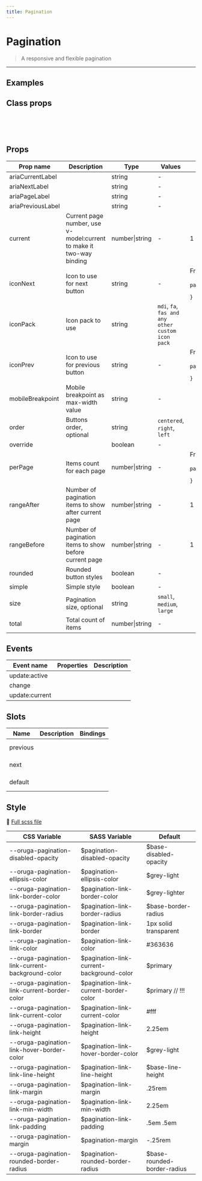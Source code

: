 ```yaml
---
title: Pagination
---
```


# Pagination

> A responsive and flexible pagination

---

## Examples

 <example-pagination />

## Class props

<br />

<inspector-pagination-viewer />

<br />
<br />

## Props

| Prop name         | Description                                                         | Type           | Values                                            | Default                                                                                                                                             |
| ----------------- | ------------------------------------------------------------------- | -------------- | ------------------------------------------------- | --------------------------------------------------------------------------------------------------------------------------------------------------- |
| ariaCurrentLabel  |                                                                     | string         | -                                                 |                                                                                                                                                     |
| ariaNextLabel     |                                                                     | string         | -                                                 |                                                                                                                                                     |
| ariaPageLabel     |                                                                     | string         | -                                                 |                                                                                                                                                     |
| ariaPreviousLabel |                                                                     | string         | -                                                 |                                                                                                                                                     |
| current           | Current page number, use v-model:current to make it two-way binding | number\|string | -                                                 | 1                                                                                                                                                   |
| iconNext          | Icon to use for next button                                         | string         | -                                                 | <div>From <b>config</b></div><br><code style='white-space: nowrap; padding: 0;'> pagination: {<br>&nbsp;&nbsp;iconNext: 'chevron-right'<br>}</code> |
| iconPack          | Icon pack to use                                                    | string         | `mdi`, `fa`, `fas and any other custom icon pack` |                                                                                                                                                     |
| iconPrev          | Icon to use for previous button                                     | string         | -                                                 | <div>From <b>config</b></div><br><code style='white-space: nowrap; padding: 0;'> pagination: {<br>&nbsp;&nbsp;iconPrev: 'chevron-left'<br>}</code>  |
| mobileBreakpoint  | Mobile breakpoint as max-width value                                | string         | -                                                 |                                                                                                                                                     |
| order             | Buttons order, optional                                             | string         | `centered`, `right`, `left`                       |                                                                                                                                                     |
| override          |                                                                     | boolean        | -                                                 |                                                                                                                                                     |
| perPage           | Items count for each page                                           | number\|string | -                                                 | <div>From <b>config</b></div><br><code style='white-space: nowrap; padding: 0;'> pagination: {<br>&nbsp;&nbsp;perPage: 20<br>}</code>               |
| rangeAfter        | Number of pagination items to show after current page               | number\|string | -                                                 | 1                                                                                                                                                   |
| rangeBefore       | Number of pagination items to show before current page              | number\|string | -                                                 | 1                                                                                                                                                   |
| rounded           | Rounded button styles                                               | boolean        | -                                                 |                                                                                                                                                     |
| simple            | Simple style                                                        | boolean        | -                                                 |                                                                                                                                                     |
| size              | Pagination size, optional                                           | string         | `small`, `medium`, `large`                        |                                                                                                                                                     |
| total             | Total count of items                                                | number\|string | -                                                 |                                                                                                                                                     |

## Events

| Event name     | Properties | Description |
| -------------- | ---------- | ----------- |
| update:active  |            |
| change         |            |
| update:current |            |

## Slots

| Name     | Description | Bindings   |
| -------- | ----------- | ---------- |
| previous |             | <br/><br/> |
| next     |             | <br/><br/> |
| default  |             | <br/><br/> |

## Style

📄 [Full scss file](https://github.com/oruga-ui/oruga/blob/master/packages/oruga/src/scss/components/__pagination.scss.scss)

| CSS Variable                                     | SASS Variable                              | Default                      |
| ------------------------------------------------ | ------------------------------------------ | ---------------------------- |
| --oruga-pagination-disabled-opacity              | \$pagination-disabled-opacity              | \$base-disabled-opacity      |
| --oruga-pagination-ellipsis-color                | \$pagination-ellipsis-color                | \$grey-light                 |
| --oruga-pagination-link-border-color             | \$pagination-link-border-color             | \$grey-lighter               |
| --oruga-pagination-link-border-radius            | \$pagination-link-border-radius            | \$base-border-radius         |
| --oruga-pagination-link-border                   | \$pagination-link-border                   | 1px solid transparent        |
| --oruga-pagination-link-color                    | \$pagination-link-color                    | #363636                      |
| --oruga-pagination-link-current-background-color | \$pagination-link-current-background-color | \$primary                    |
| --oruga-pagination-link-current-border-color     | \$pagination-link-current-border-color     | \$primary // !!!             |
| --oruga-pagination-link-current-color            | \$pagination-link-current-color            | #fff                         |
| --oruga-pagination-link-height                   | \$pagination-link-height                   | 2.25em                       |
| --oruga-pagination-link-hover-border-color       | \$pagination-link-hover-border-color       | \$grey-light                 |
| --oruga-pagination-link-line-height              | \$pagination-link-line-height              | \$base-line-height           |
| --oruga-pagination-link-margin                   | \$pagination-link-margin                   | .25rem                       |
| --oruga-pagination-link-min-width                | \$pagination-link-min-width                | 2.25em                       |
| --oruga-pagination-link-padding                  | \$pagination-link-padding                  | .5em .5em                    |
| --oruga-pagination-margin                        | \$pagination-margin                        | -.25rem                      |
| --oruga-pagination-rounded-border-radius         | \$pagination-rounded-border-radius         | \$base-rounded-border-radius |
